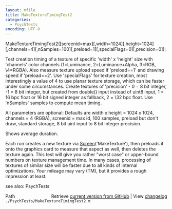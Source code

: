```yaml
---
layout: mfile
title: MakeTextureTimingTest2
categories:
  - PsychTests
encoding: UTF-8
---
```


MakeTextureTimingTest2([screenid=max][,width=1024][,height=1024][,channels=4][,nSamples=100][,preload=1][,specialFlags=0][,precision=0]);

Test creation timing of a texture of specific 'width' x 'height' size with
'channels' color channels (1=Luminance, 2=Luminance+Alpha, 3=RGB,
\4=RGBA). Also measure texture upload speed if 'preload==1' and drawing
speed if 'preload==2'. Use 'specialFlags' for texture creation, most
interestingly a value of 4 to use planar texture storage, which can be
faster under some circumstances. Create textures of 'precision' - 0 = 8
bit integer, -1 = 8 bit integer, but created from double() input instead
of uint8 input, 1 = 16 bpc float or 16 bit signed integer as fallback, 2 =
\32 bpc float. Use 'nSamples' samples to compute mean timing.

All parameters are optional: Defaults are width x height = 1024 x 1024,
channels = 4 (RGBA), screenid = max id, 100 samples, preload but don't
draw, standard storage, 8 bit uint input to 8 bit integer precision.

Shows average duration.

Each run creates a new texture via [Screen](/docs/Screen)('MakeTexture'), then preloads
it onto the graphics card to measure that aspect as well, then deletes
the texture again. This test will give you rather "worst case" or
upper-bound numbers on texture management time. In many cases, processing
of textures of similar size will be faster due to all kinds of internal
optimizations. Your mileage may vary (TM), but it provides a rough
impression at least.

see also: PsychTests


<div class="code_header" style="text-align:right;">
  <span style="float:left;">Path&nbsp;&nbsp;</span> <span class="counter">Retrieve <a href=
  "https://raw.github.com/Psychtoolbox-3/Psychtoolbox-3/beta/./PsychTests/MakeTextureTimingTest2.m">current version from GitHub</a> | View <a href=
  "https://github.com/Psychtoolbox-3/Psychtoolbox-3/commits/beta/./PsychTests/MakeTextureTimingTest2.m">changelog</a></span>
</div>
<div class="code">
  <code>./PsychTests/MakeTextureTimingTest2.m</code>
</div>
